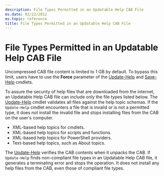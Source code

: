 ```yaml
---
description: File Types Permitted in an Updatable Help CAB File
ms.date: 03/22/2012
ms.topic: reference
title: File Types Permitted in an Updatable Help CAB File
---
```

# File Types Permitted in an Updatable Help CAB File

Uncompressed CAB file content is limited to 1 GB by default. To bypass this limit, users have to use
the **Force** parameter of the
[Update-Help](/powershell/module/Microsoft.PowerShell.Core/Update-Help) and
[Save-Help](/powershell/module/Microsoft.PowerShell.Core/Save-Help) cmdlets.

To assure the security of help files that are downloaded from the internet, an Updatable Help CAB
file can include only the file types listed below. The
[Update-Help](/powershell/module/Microsoft.PowerShell.Core/Update-Help) cmdlet validates all files
against the help topic schemas. If the `Update-Help` cmdlet encounters a file that is invalid or is
not a permitted type, it does not install the invalid file and stops installing files from the CAB
on the user's computer.

- XML-based help topics for cmdlets.
- XML-based help topics for scripts and functions.
- XML-based help topics for PowerShell providers.
- Text-based help topics, such as About topics.

The [Update-Help](/powershell/module/Microsoft.PowerShell.Core/Update-Help) verifies the CAB
contents when it unpacks the CAB. If `Update-Help` finds non-compliant file types in an Updatable
Help CAB file, it generates a terminating error and stops the operation. It does not install any
help files from the CAB, even those of compliant file types.
